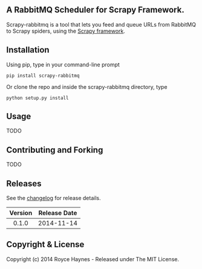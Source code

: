 ## A RabbitMQ Scheduler for Scrapy Framework.

Scrapy-rabbitmq is a tool that lets you feed and queue URLs from RabbitMQ to Scrapy spiders, using the [Scrapy framework](http://doc.scrapy.org/en/latest/index.html).

## Installation

Using pip, type in your command-line prompt

```
pip install scrapy-rabbitmq
```
 
Or clone the repo and inside the scrapy-rabbitmq directory, type

```
python setup.py install
```

## Usage


TODO

## Contributing and Forking

TODO

## Releases

See the [changelog](CHANGELOG.md) for release details.

| Version | Release Date |
| :-----: | :----------: |
| 0.1.0 | 2014-11-14 |


## Copyright & License

Copyright (c) 2014 Royce Haynes - Released under The MIT License.
